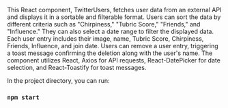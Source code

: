This React component, TwitterUsers, fetches user data from an external API and displays it in a sortable and filterable format. Users can sort the data by different criteria such as "Chirpiness," "Tubric Score," "Friends," and "Influence." They can also select a date range to filter the displayed data. Each user entry includes their image, name, Tubric Score, Chirpiness, Friends, Influence, and join date. Users can remove a user entry, triggering a toast message confirming the deletion along with the user's name. The component utilizes React, Axios for API requests, React-DatePicker for date selection, and React-Toastify for toast messages.

In the project directory, you can run:

### `npm start`



